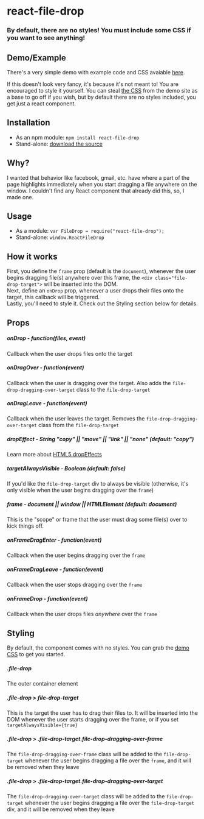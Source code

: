 # react-file-drop

### By default, there are no styles! You must include some CSS if you want to see anything!

## Demo/Example
There's a very simple demo with example code and CSS avaiable [here](http://localhost/react-file-drop/demo/).  

If this doesn't look very fancy, it's because it's not meant to! You are encouraged to style it yourself. You can steal [the CSS](http://localhost/react-file-drop/demo/file-drop.css) from the demo site as a base to go off if you wish, but by default there are no styles included, you get just a react component.

## Installation
* As an npm module: ``npm install react-file-drop``
* Stand-alone: [download the source](https://raw.githubusercontent.com/sarink/react-file-drop/master/FileDrop.js)

## Why?
I wanted that behavior like facebook, gmail, etc. have where a part of the page highlights immediately when you start dragging a file anywhere on the window. I couldn't find any React component that already did this, so, I made one.

## Usage
* As a module: ``var FileDrop = require("react-file-drop");``
* Stand-alone: ``window.ReactFileDrop``

## How it works
First, you define the ``frame`` prop (default is the ``document``), whenever the user begins dragging file(s) anywhere over this frame, the ``<div class="file-drop-target">`` will be inserted into the DOM.  
Next, define an ``onDrop`` prop, whenever a user drops their files onto the target, this callback will be triggered.  
Lastly, you'll need to style it. Check out the Styling section below for details.

## Props
##### onDrop - function(files, event)
Callback when the user drops files onto the target

##### onDragOver - function(event)
Callback when the user is dragging over the target. Also adds the ``file-drop-dragging-over-target`` class to the ``file-drop-target``

##### onDragLeave - function(event)
Callback when the user leaves the target. Removes the ``file-drop-dragging-over-target`` class from the ``file-drop-target``

##### dropEffect - String "copy" || "move" || "link" || "none" (default: "copy")
Learn more about [HTML5 dropEffects](https://developer.mozilla.org/en-US/docs/Web/API/DataTransfer#dropEffect.28.29)

##### targetAlwaysVisible - Boolean (default: false)
If you'd like the ``file-drop-target`` div to always be visible (otherwise, it's only visible when the user begins dragging over the ``frame``)

##### frame - document || window || HTMLElement  (default: document)
This is the "scope" or frame that the user must drag some file(s) over to kick things off.

##### onFrameDragEnter - function(event)
Callback when the user begins dragging over the ``frame``

##### onFrameDragLeave - function(event)
Callback when the user stops dragging over the ``frame``

##### onFrameDrop - function(event)
Callback when the user drops files *anywhere* over the ``frame``

## Styling
By default, the component comes with no styles. You can grab the [demo CSS](http://localhost/react-file-drop/demo/file-drop.css) to get you started.

##### .file-drop
The outer container element

##### .file-drop > file-drop-target
This is the target the user has to drag their files to. It will be inserted into the DOM whenever the user starts dragging over the frame, or if you set ``targetAlwaysVisible={true}``

##### .file-drop > .file-drop-target.file-drop-dragging-over-frame
The ``file-drop-dragging-over-frame`` class will be added to the ``file-drop-target`` whenever the user begins dragging a file over the ``frame``, and it will be removed when they leave

##### .file-drop > .file-drop-target.file-drop-dragging-over-target
The ``file-drop-dragging-over-target`` class will be added to the ``file-drop-target`` whenever the user begins dragging a file over the ``file-drop-target`` div, and it will be removed when they leave
